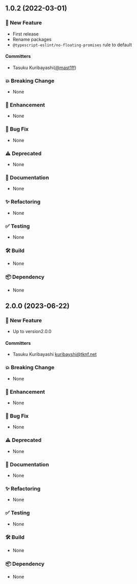 ## 1.0.2 (2022-03-01)

### 🎉 New Feature
- First release
- Rename packages
- `@typescript-eslint/no-floating-promises` rule to default
#### Committers
- Tasuku Kuribayashi([@mast1ff](https://github.com/mast1ff))
### 💥 Breaking Change
- None
### 🚀 Enhancement
- None
### 💉 Bug Fix
- None
### ⚠️ Deprecated
- None
### 📝 Documentation
- None
### ✨ Refactoring
- None
### ✅ Testing
- None
### 🛠️ Build
- None
### 📦 Dependency
- None

## 2.0.0 (2023-06-22)

### 🎉 New Feature
- Up to version2.0.0
#### Committers
- Tasuku Kuribayashi <kuribayshi@tknf.net>
### 💥 Breaking Change
- None
### 🚀 Enhancement
- None
### 💉 Bug Fix
- None
### ⚠️ Deprecated
- None
### 📝 Documentation
- None
### ✨ Refactoring
- None
### ✅ Testing
- None
### 🛠️ Build
- None
### 📦 Dependency
- None
